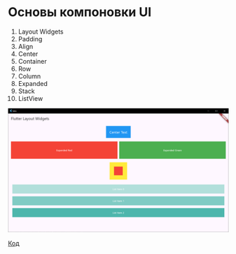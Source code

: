 # Основы компоновки UI

1. Layout Widgets
2. Padding
3. Align
4. Center
5. Container
6. Row
7. Column
8. Expanded
9. Stack
10. ListView

![img.png](../images/lab4_1.png)

[Код](../labs/lib/lab4.dart)